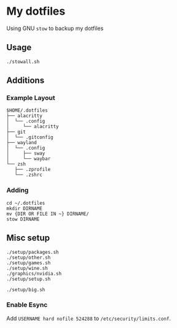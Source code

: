 # My dotfiles

Using GNU `stow` to backup my dotfiles

## Usage
```
./stowall.sh
```

## Additions

### Example Layout
```
$HOME/.dotfiles
├── alacritty
│  └── .config
│     └── alacritty
├── git
│  └── .gitconfig
├── wayland
│  └── .config
│     ├── sway
│     └── waybar
└── zsh
   ├── .zprofile
   └── .zshrc
```

### Adding
```
cd ~/.dotfiles
mkdir DIRNAME
mv {DIR OR FILE IN ~} DIRNAME/
stow DIRNAME
```

## Misc setup
```
./setup/packages.sh
./setup/other.sh
./setup/games.sh
./setup/wine.sh
./graphics/nvidia.sh
./setup/setup.sh

./setup/big.sh
```

### Enable Esync
Add `USERNAME hard nofile 524288` to `/etc/security/limits.conf`.
